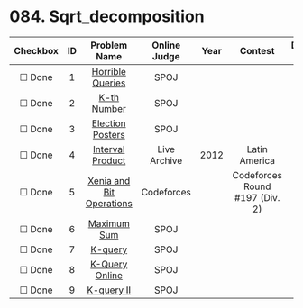 # 084. Sqrt_decomposition


| Checkbox | ID | Problem Name|Online Judge|Year|Contest|Difficulty Level|
|:---:|:---:|:---:|:---:|:---:|:---:|:---:|
|&#9744; Done|1|[Horrible Queries](http://www.spoj.com/problems/HORRIBLE/)|SPOJ|||1|
|&#9744; Done|2|[K-th Number](http://www.spoj.com/problems/MKTHNUM/)|SPOJ|||1|
|&#9744; Done|3|[Election Posters](http://www.spoj.com/problems/POSTERS/)|SPOJ|||1|
|&#9744; Done|4|[Interval Product](https://icpcarchive.ecs.baylor.edu/index.php?option=onlinejudge&page=show_problem&problem=4150)|Live Archive|2012|Latin America|1|
|&#9744; Done|5|[Xenia and Bit Operations](http://codeforces.com/problemset/problem/339/D)|Codeforces||Codeforces Round #197 (Div. 2)|1|
|&#9744; Done|6|[Maximum Sum](http://www.spoj.com/problems/KGSS/)|SPOJ|||1|
|&#9744; Done|7|[K-query](http://www.spoj.com/problems/KQUERY/)|SPOJ|||1|
|&#9744; Done|8|[K-Query Online](http://www.spoj.com/problems/KQUERYO/)|SPOJ|||2|
|&#9744; Done|9|[K-query II](http://www.spoj.com/problems/KQUERY2/)|SPOJ|||3|
